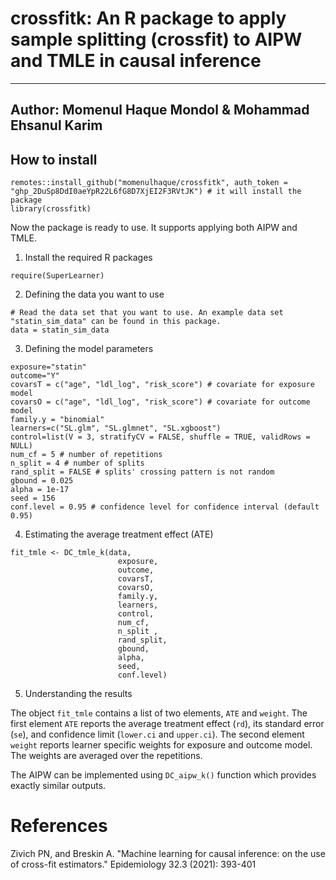 # crossfitk: An R package to apply sample splitting (crossfit) to AIPW and TMLE in causal inference
---
Author: Momenul Haque Mondol & Mohammad Ehsanul Karim
---

## How to install

```{r}
remotes::install_github("momenulhaque/crossfitk", auth_token = "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") # it will install the package
library(crossfitk) 
```
Now the package is ready to use. It supports applying both AIPW and TMLE. 

 1. Install the required R packages

```{r}
require(SuperLearner)
```
 
 2. Defining the data you want to use
 
```{r}
# Read the data set that you want to use. An example data set "statin_sim_data" can be found in this package.
data = statin_sim_data 
```
 3. Defining the model parameters

```{r}
exposure="statin"
outcome="Y"
covarsT = c("age", "ldl_log", "risk_score") # covariate for exposure model
covarsO = c("age", "ldl_log", "risk_score") # covariate for outcome model
family.y = "binomial"
learners=c("SL.glm", "SL.glmnet", "SL.xgboost")
control=list(V = 3, stratifyCV = FALSE, shuffle = TRUE, validRows = NULL)
num_cf = 5 # number of repetitions
n_split = 4 # number of splits
rand_split = FALSE # splits' crossing pattern is not random
gbound = 0.025
alpha = 1e-17
seed = 156
conf.level = 0.95 # confidence level for confidence interval (default 0.95)
```

 4. Estimating the average treatment effect (ATE)

```{r}
fit_tmle <- DC_tmle_k(data,
                        exposure,
                        outcome,
                        covarsT,
                        covarsO,
                        family.y,
                        learners,
                        control,
                        num_cf, 
                        n_split ,
                        rand_split,
                        gbound,
                        alpha,
                        seed,
                        conf.level)

```

5. Understanding the results

The object `fit_tmle` contains a list of two elements, `ATE` and `weight`. The first element `ATE` reports the average treatment effect (`rd`), its standard error (`se`), and confidence limit (`lower.ci` and `upper.ci`). The second element `weight` reports learner specific weights for exposure and outcome model. The weights are averaged over the repetitions.

The AIPW can be implemented using  `DC_aipw_k()` function which provides exactly similar outputs.



# References
Zivich PN, and Breskin A. "Machine learning for causal inference: on the use of cross-fit estimators." Epidemiology 32.3 (2021): 393-401
